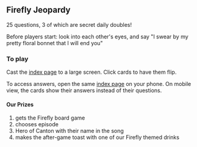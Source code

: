 
## Firefly Jeopardy

25 questions, 3 of which are secret daily doubles!

Before players start: look into each other's eyes, and say "I swear by my pretty floral bonnet that I will end you"

### To play

Cast the [index page]() to a large screen. Click cards to have them flip. 

To access answers, open the same [index page]() on your phone. On mobile view, the cards show their answers instead of their questions.

#### Our Prizes
1. gets the Firefly board game
2. chooses episode
3. Hero of Canton with their name in the song
4. makes the after-game toast with one of our Firefly themed drinks
